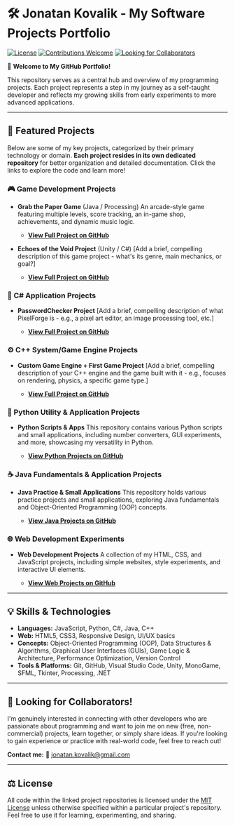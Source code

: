 # 🛠️ Jonatan Kovalik - My Software Projects Portfolio

[![License](https://img.shields.io/github/license/JonatanKovalik/JonatanKovalik-Portfolio?style=flat)](https://github.com/JonatanKovalik/JonatanKovalik-Portfolio/blob/main/LICENSE)
[![Contributions Welcome](https://img.shields.io/badge/Contributions-Welcome-brightgreen.svg?style=flat)](https://github.com/JonatanKovalik)
[![Looking for Collaborators](https://img.shields.io/badge/Looking%20for-Collaborators-blue.svg?style=flat)](mailto:jonatan.kovalik@gmail.com)

👋 **Welcome to My GitHub Portfolio!**

This repository serves as a central hub and overview of my programming projects. Each project represents a step in my journey as a self-taught developer and reflects my growing skills from early experiments to more advanced applications.

---

## 📂 Featured Projects

Below are some of my key projects, categorized by their primary technology or domain. **Each project resides in its own dedicated repository** for better organization and detailed documentation. Click the links to explore the code and learn more!

### **🎮 Game Development Projects**

* **Grab the Paper Game** (Java / Processing)
    An arcade-style game featuring multiple levels, score tracking, an in-game shop, achievements, and dynamic music logic.
  
    * [**View Full Project on GitHub**](https://github.com/JonatanKovalik/GrabThePaperGame-ProcessingJava)

* **Echoes of the Void Project** (Unity / C#)
    [Add a brief, compelling description of this game project - what's its genre, main mechanics, or goal?]
  
    * [**View Full Project on GitHub**](https://github.com/JonatanKovalik/EchoesOfTheVoid-UnityGame)

### **🚀 C# Application Projects**

* **PasswordChecker Project**
    [Add a brief, compelling description of what PixelForge is - e.g., a pixel art editor, an image processing tool, etc.]
  
    * [**View Full Project on GitHub**](https://github.com/JonatanKovalik/CSharp-PasswordChecker)
  
### **⚙️ C++ System/Game Engine Projects**

* **Custom Game Engine + First Game Project**
    [Add a brief, compelling description of your C++ engine and the game built with it - e.g., focuses on rendering, physics, a specific game type.]
  
    * [**View Full Project on GitHub**](https://github.com/JonatanKovalik/Cpp-Learning-Fundamentals)
      
### **🐍 Python Utility & Application Projects**

* **Python Scripts & Apps**
    This repository contains various Python scripts and small applications, including number converters, GUI experiments, and more, showcasing my versatility in Python.

    * [**View Python Projects on GitHub**](https://github.com/JonatanKovalik/Python-UtilityScripts)

### **☕ Java Fundamentals & Application Projects**

* **Java Practice & Small Applications**
    This repository holds various practice projects and small applications, exploring Java fundamentals and Object-Oriented Programming (OOP) concepts.

    * [**View Java Projects on GitHub**](https://github.com/JonatanKovalik/Java-LearningExercises)

### **🌐 Web Development Experiments**

* **Web Development Projects**
    A collection of my HTML, CSS, and JavaScript projects, including simple websites, style experiments, and interactive UI elements.

    * [**View Web Projects on GitHub**](https://github.com/JonatanKovalik/Web-InteractiveUI-Demos)

---

## 💡 Skills & Technologies

* **Languages:** JavaScript, Python, C#, Java, C++
* **Web:** HTML5, CSS3, Responsive Design, UI/UX basics
* **Concepts:** Object-Oriented Programming (OOP), Data Structures & Algorithms, Graphical User Interfaces (GUIs), Game Logic & Architecture, Performance Optimization, Version Control
* **Tools & Platforms:** Git, GitHub, Visual Studio Code, Unity, MonoGame, SFML, Tkinter, Processing, .NET

---

## 🤝 Looking for Collaborators!

I'm genuinely interested in connecting with other developers who are passionate about programming and want to join me on new (free, non-commercial) projects, learn together, or simply share ideas. If you're looking to gain experience or practice with real-world code, feel free to reach out!

**Contact me:**
📧 [jonatan.kovalik@gmail.com](mailto:jonatan.kovalik@gmail.com)

---

## ⚖️ License

All code within the linked project repositories is licensed under the [MIT License](https://github.com/JonatanKovalik/JonatanKovalik-Portfolio/blob/main/LICENSE) unless otherwise specified within a particular project's repository. Feel free to use it for learning, experimenting, and sharing.
